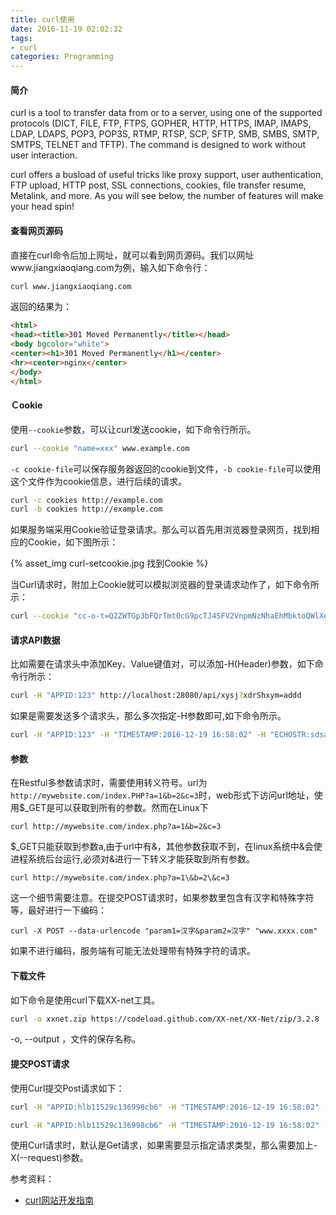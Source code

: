 ```yaml
---
title: curl使用
date: 2016-11-19 02:02:32
tags:
- curl
categories: Programming
---
```


#### 简介

curl is a tool to transfer data from or to a server, using one of the supported protocols (DICT, FILE, FTP, FTPS, GOPHER, HTTP, HTTPS, IMAP, IMAPS, LDAP, LDAPS, POP3, POP3S, RTMP, RTSP, SCP, SFTP, SMB, SMBS, SMTP, SMTPS, TELNET and TFTP). The command is designed to work without user interaction.

curl offers a busload of useful tricks like proxy support, user authentication, FTP upload, HTTP post, SSL connections, cookies, file transfer resume, Metalink, and more. As you will see below, the number of features will make your head spin!

<!-- more -->

#### 查看网页源码

直接在curl命令后加上网址，就可以看到网页源码。我们以网址www.jiangxiaoqiang.com为例，输入如下命令行：

```Bash
curl www.jiangxiaoqiang.com
```

返回的结果为：

```HTML
<html>
<head><title>301 Moved Permanently</title></head>
<body bgcolor="white">
<center><h1>301 Moved Permanently</h1></center>
<hr><center>nginx</center>
</body>
</html>
```

#### Ｃookie

使用`--cookie`参数，可以让curl发送cookie，如下命令行所示。

```Bash
curl --cookie "name=xxx" www.example.com
```

`-c cookie-file`可以保存服务器返回的cookie到文件，`-b cookie-file`可以使用这个文件作为cookie信息，进行后续的请求。

```Bash
curl -c cookies http://example.com
curl -b cookies http://example.com
```

如果服务端采用Cookie验证登录请求。那么可以首先用浏览器登录网页，找到相应的Cookie，如下图所示：

{% asset_img curl-setcookie.jpg 找到Cookie %}

当Curl请求时，附加上Cookie就可以模拟浏览器的登录请求动作了，如下命令所示：

```Bash
curl --cookie "cc-o-t=Q2ZWTGp3bFQrTmtOcG9pcTJ4SFV2VnpmNzNhaEhMbktoQWlXeWVyaGhVS3JWeVJEcEprTXBsbldDS3VCN01CeVRFNGxYVTZmQ2hIbHhTSy8zKzF3cDQvYjEwRncxUXgrQ3pMWC9XeTYzcXFrQ1NqQWkrdXRhMUJEc3RZV3ExK0k" http://localhost:28080/api/xzss/detail/1
```

#### 请求API数据

比如需要在请求头中添加Key、Value键值对，可以添加-H(Header)参数，如下命令行所示：

```Bash
curl -H "APPID:123" http://localhost:28080/api/xysj?xdrShxym=addd
```

如果是需要发送多个请求头，那么多次指定-H参数即可,如下命令所示。

```Bash
curl -H "APPID:123" -H "TIMESTAMP:2016-12-19 16:58:02" -H "ECHOSTR:sdsaasf" -H "TOKEN:sdsss" http://localhost:28080/api/xysj?xdrShxym=addd
```

#### 参数

在Restful多参数请求时，需要使用转义符号。url为`http://mywebsite.com/index.PHP?a=1&b=2&c=3`时，web形式下访问url地址，使用$\_GET是可以获取到所有的参数。然而在Linux下

```
curl http://mywebsite.com/index.php?a=1&b=2&c=3
```

$\_GET只能获取到参数a,由于url中有&，其他参数获取不到，在linux系统中&会使进程系统后台运行,必须对&进行一下转义才能获取到所有参数。

```
curl http://mywebsite.com/index.php?a=1\&b=2\&c=3
```

这一个细节需要注意。在提交POST请求时，如果参数里包含有汉字和特殊字符等，最好进行一下编码：

```shell
curl -X POST --data-urlencode "param1=汉字&param2=汉字" "www.xxxx.com"
```

如果不进行编码，服务端有可能无法处理带有特殊字符的请求。

#### 下载文件

如下命令是使用curl下载XX-net工具。

```Bash
curl -o xxnet.zip https://codeload.github.com/XX-net/XX-Net/zip/3.2.8
```

-o, --output <file>，文件的保存名称。

#### 提交POST请求

使用Curl提交Post请求如下：

```Bash
curl -H "APPID:hlb11529c136998cb6" -H "TIMESTAMP:2016-12-19 16:58:02" -H "ECHOSTR:sdsaasf" -H "TOKEN:14d45648c62a746ae9dd9b90c03c50893061222d" -H "Accept:application/json" -H "Accept:application/json" -H "Content-Type:application/json" -X POST -d '{"id":1}' http://localhost:28080/api/xzss/savejson

curl -H "APPID:hlb11529c136998cb6" -H "TIMESTAMP:2016-12-19 16:58:02" -H "ECHOSTR:sdsaasf" -H "TOKEN:14d45648c62a746ae9dd9b90c03c50893061222d" http://192.168.32.105:28080/api/blacklist?xdr=4567890123
```

使用Curl请求时，默认是Get请求，如果需要显示指定请求类型，那么需要加上-X(--request)参数。

参考资料：

* [curl网站开发指南](http://www.ruanyifeng.com/blog/2011/09/curl.html)
